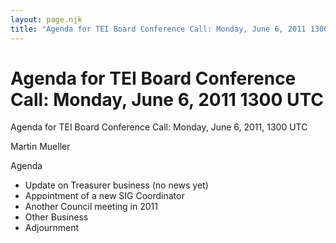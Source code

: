 ```yaml
---
layout: page.njk
title: "Agenda for TEI Board Conference Call: Monday, June 6, 2011 1300 UTC"
---
```

# Agenda for TEI Board Conference Call: Monday, June 6, 2011 1300 UTC







Agenda for TEI Board Conference Call: Monday, June 6, 2011, 1300 UTC

Martin Mueller



Agenda
 
 
 * Update on Treasurer business (no news yet)
* Appointment of a new SIG Coordinator
* Another Council meeting in 2011
* Other Business
* Adjournment





